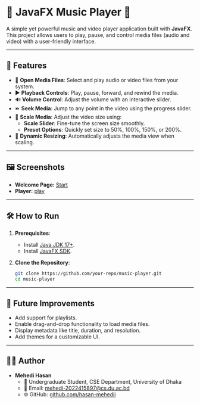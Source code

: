 # 🎵 JavaFX Music Player 🎥

A simple yet powerful music and video player application built with **JavaFX**. This project allows users to play, pause, and control media files (audio and video) with a user-friendly interface. 

---

## 🌟 Features

- 📂 **Open Media Files**: Select and play audio or video files from your system.
- ▶️ **Playback Controls**: Play, pause, forward, and rewind the media.
- 🔊 **Volume Control**: Adjust the volume with an interactive slider.
- ⏩ **Seek Media**: Jump to any point in the video using the progress slider.
- 📐 **Scale Media**: Adjust the video size using:
  - **Scale Slider**: Fine-tune the screen size smoothly.
  - **Preset Options**: Quickly set size to 50%, 100%, 150%, or 200%.
- 🔄 **Dynamic Resizing**: Automatically adjusts the media view when scaling.

---

## 🖼️ Screenshots
 - **Welcome Page:**
     [Start](images/start.png)
- **Player:**
     [play](images/play.png)
   
---

## 🛠️ How to Run

1. **Prerequisites**:
   - Install [Java JDK 17+](https://www.oracle.com/java/technologies/javase-jdk17-downloads.html).
   - Install [JavaFX SDK](https://openjfx.io/).
   
2. **Clone the Repository**:
   ```bash
   git clone https://github.com/your-repo/music-player.git
   cd music-player
   
---

## 🚀 Future Improvements
   - Add support for playlists.
   - Enable drag-and-drop functionality to load media files.
   - Display metadata like title, duration, and resolution.
   - Add themes for a customizable UI.

---

## 🧑‍💻 Author
   - **Mehedi Hasan**
      - 🏫 Undergraduate Student, CSE Department, University of Dhaka
      - 📧 Email: [mehedi-2022415897@cs.du.ac.bd](mailto:mehedi-2022415897@cs.du.ac.bd)
      - 🌐 GitHub: [github.com/hasan-mehedii](https://github.com/hasan-mehedii)
   

   
